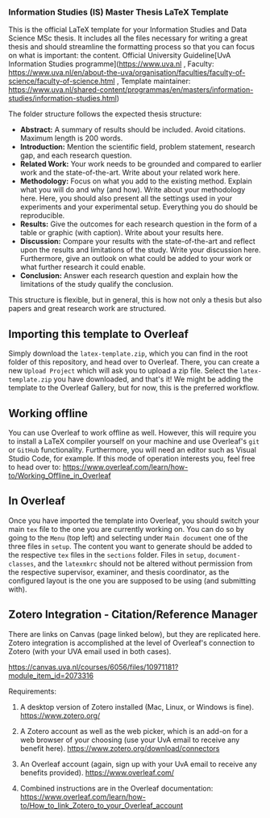 ### Information Studies (IS) Master Thesis LaTeX Template
This is the official LaTeX template for your Information Studies and Data Science MSc thesis. It includes all the files necessary for writing a great thesis and should streamline the formatting process so that you can focus on what is important: the content.
Official University Guideline[UvA Information Studies programme](https://www.uva.nl , 
Faculty: https://www.uva.nl/en/about-the-uva/organisation/faculties/faculty-of-science/faculty-of-science.html ,
Template maintainer: https://www.uva.nl/shared-content/programmas/en/masters/information-studies/information-studies.html) 

The folder structure follows the expected thesis structure:
- **Abstract:** A summary of results should be included. Avoid citations. Maximum length is 200 words.
- **Introduction:** Mention the scientific field, problem statement, research gap, and each research question. 
- **Related Work:** Your work needs to be grounded and compared to earlier work and the state-of-the-art.
Write about your related work here.
- **Methodology:** Focus on what you add to the existing method. Explain what you will do and why (and how).
Write about your methodology here. Here, you should also present all the settings used in your experiments and your experimental setup. Everything you do should be reproducible.
- **Results:** Give the outcomes for each research question in the form of a table or graphic (with caption).
Write about your results here.
- **Discussion:** Compare your results with the state-of-the-art and reflect upon the results and limitations of the study.
Write your discussion here. Furthermore, give an outlook on what could be added to your work or what further research it could enable.
- **Conclusion:** Answer each research question and explain how the limitations of the study qualify the conclusion.

This structure is flexible, but in general, this is how not only a thesis but also papers and great research work are structured.

## Importing this template to Overleaf
Simply download the `latex-template.zip`, which you can find in the root folder of this repository, and head over to Overleaf. There, you can create a new `Upload Project` which will ask you to upload a zip file. Select the `latex-template.zip` you have downloaded, and that's it! We might be adding the template to the Overleaf Gallery, but for now, this is the preferred workflow.

## Working offline
You can use Overleaf to work offline as well. However, this will require you to install a LaTeX compiler yourself on your machine and use Overleaf's `git` or `GitHub` functionality. Furthermore, you will need an editor such as Visual Studio Code, for example. If this mode of operation interests you, feel free to head over to: https://www.overleaf.com/learn/how-to/Working_Offline_in_Overleaf

## In Overleaf
Once you have imported the template into Overleaf, you should switch your main `tex` file to the one you are currently working on. You can do so by going to the `Menu` (top left) and selecting under `Main document` one of the three files in `setup`. The content you want to generate should be added to the respective `tex` files in the `sections` folder. Files in `setup`, `document-classes`, and the `latexmkrc` should not be altered without permission from the respective supervisor, examiner, and thesis coordinator, as the configured layout is the one you are supposed to be using (and submitting with).

## Zotero Integration - Citation/Reference Manager
There are links on Canvas (page linked below), but they are replicated here. Zotero integration is accomplished at the level of Overleaf's connection to Zotero (with your UVA email used in both cases).

https://canvas.uva.nl/courses/6056/files/10971181?module_item_id=2073316

Requirements: 

1. A desktop version of Zotero installed (Mac, Linux, or Windows is fine). https://www.zotero.org/

2. A Zotero account as well as the web picker, which is an add-on for a web browser of your choosing (use your UvA email to receive any benefit here). https://www.zotero.org/download/connectors

3. An Overleaf account (again, sign up with your UvA email to receive any benefits provided). https://www.overleaf.com/

4. Combined instructions are in the Overleaf documentation: https://www.overleaf.com/learn/how-to/How_to_link_Zotero_to_your_Overleaf_account

